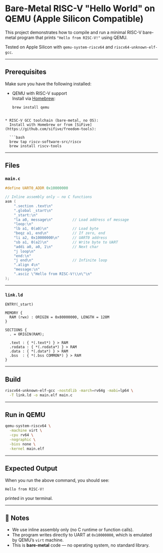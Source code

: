 # Bare-Metal RISC-V "Hello World" on QEMU (Apple Silicon Compatible)

This project demonstrates how to compile and run a minimal RISC-V bare-metal program that prints `"Hello from RISC-V!"` using QEMU.

Tested on Apple Silicon with `qemu-system-riscv64` and `riscv64-unknown-elf-gcc`.

---

## Prerequisites

Make sure you have the following installed:

- QEMU with RISC-V support  
  Install via [Homebrew](https://brew.sh):
  ```bash
  brew install qemu
```

* RISC-V GCC toolchain (bare-metal, no OS):
  Install with Homebrew or from [SiFive](https://github.com/sifive/freedom-tools):

  ```bash
  brew tap riscv-software-src/riscv
  brew install riscv-tools
  ```

---

## Files

### `main.c`

```c
#define UART0_ADDR 0x10000000

// Inline assembly only — no C functions
asm (
    ".section .text\n"
    ".global _start\n"
    "_start:\n"
    "la a0, message\n"         // Load address of message
    "loop:\n"
    "lb a1, 0(a0)\n"           // Load byte
    "beqz a1, end\n"           // If zero, end
    "li a2, 0x10000000\n"      // UART0 address
    "sb a1, 0(a2)\n"           // Write byte to UART
    "addi a0, a0, 1\n"         // Next char
    "j loop\n"
    "end:\n"
    "j end\n"                  // Infinite loop
    ".align 4\n"
    "message:\n"
    ".asciz \"Hello from RISC-V!\\n\"\n"
);
```

---

### `link.ld`

```ld
ENTRY(_start)

MEMORY {
  RAM (rwx) : ORIGIN = 0x80000000, LENGTH = 128M
}

SECTIONS {
  . = ORIGIN(RAM);

  .text : { *(.text*) } > RAM
  .rodata : { *(.rodata*) } > RAM
  .data : { *(.data*) } > RAM
  .bss  : { *(.bss COMMON*) } > RAM
}
```

---

## Build

```bash
riscv64-unknown-elf-gcc -nostdlib -march=rv64g -mabi=lp64 \
  -T link.ld -o main.elf main.c
```

---

## Run in QEMU

```bash
qemu-system-riscv64 \
  -machine virt \
  -cpu rv64 \
  -nographic \
  -bios none \
  -kernel main.elf
```

---

## Expected Output

When you run the above command, you should see:

```
Hello from RISC-V!
```

printed in your terminal.

---

## 🧠 Notes

* We use inline assembly only (no C runtime or function calls).
* The program writes directly to UART at `0x10000000`, which is emulated by QEMU’s `virt` machine.
* This is **bare-metal** code — no operating system, no standard library.

